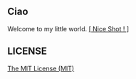 ## Ciao

Welcome to my little world. [[ Nice Shot ! ]](https://www.chen9.info/)

## LICENSE

[The MIT License (MIT)](https://github.com/ch1oechao/ch1oechao.github.io/blob/master/LICENSE)
